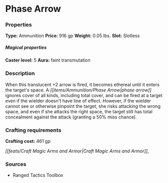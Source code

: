 ﻿---
Title: "Phase Arrow"
Type: "Ammunition"
Price: "916 gp"
Weight: "0.05 lbs."
Slot: "Slotless"
Caster level: "5"
Aura: "faint transmutation"
Description: |
  "When this translucent _+2 arrow_ is fired, it becomes ethereal until it enters the target's space. A _phase arrow_ ignores cover of all kinds, including total cover, and can be fired at a target even if the wielder doesn't have line of effect. However, if the wielder cannot see or otherwise pinpoint the target, she risks attacking the wrong space, and even if she attacks the right space, the target still has total concealment against the attack (granting a 50% miss chance)."
Crafting cost: "461 gp"
Sources: "['Ranged Tactics Toolbox']"
---

# Phase Arrow

### Properties

**Type:** Ammunition **Price:** 916 gp **Weight:** 0.05 lbs. **Slot:** Slotless

##### Magical properties

**Caster level:** 5 **Aura:** faint transmutation

### Description

When this translucent +2 arrow is fired, it becomes ethereal until it enters the target's space. A _[[items/Ammunition/Phase Arrow|phase arrow]]_ ignores cover of all kinds, including total cover, and can be fired at a target even if the wielder doesn't have line of effect. However, if the wielder cannot see or otherwise pinpoint the target, she risks attacking the wrong space, and even if she attacks the right space, the target still has total concealment against the attack (granting a 50% miss chance).

### Crafting requirements

**Crafting cost:** 461 gp

_[[feats/Craft Magic Arms and Armor|Craft Magic Arms and Armor]]_,

### Sources

* Ranged Tactics Toolbox
